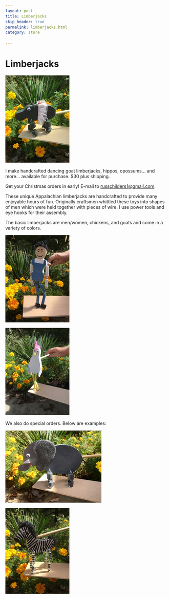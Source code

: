```yaml
---
layout: post
title: Limberjacks
skip_header: true
permalink: limberjacks.html
category: store

---
```

# Limberjacks

![Fiona](uploads/fiona-limberjack-small.jpg)

I make handcrafted dancing goat limberjacks, hippos, opossums... and more... available for purchase. $30 plus shipping.

Get your Christmas orders in early! E-mail to russchilders1@gmail.com.

These unique Appalachian limberjacks are handcrafted to provide many enjoyable hours of fun.  Originally craftsmen  whittled these toys into shapes of men which were held together with pieces of wire. I use power tools and eye hooks for their assembly.

The basic limberjacks are men/women, chickens, and goats and come in a variety of colors.

![Man](uploads/man-limberjack-small.jpg "Man")

![Chicken](uploads/chicken-limberjack-small.jpg)

We also do special orders.  Below are examples:

![Elephant](uploads/elephant-limberjack-small.jpg)

![Zebra](uploads/zebra-limberjack-small.jpg)